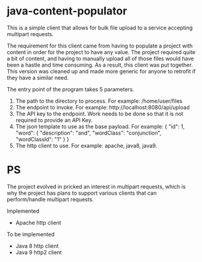 # java-content-populator
This is a simple client that allows for bulk file upload to a service accepting multipart requests.

The requirement for this client came from having to populate a project with content in order for the project to have any value. The project required quite a bit of content, and having to manually upload all of those files would have been a hastle and time consuming. As a result, this client was put together. This version was cleaned up and made more generic for anyone to retrofit if they have a similar need.

The entry point of the program takes 5 parameters. 
1. The path to the directory to process. For example: /home/user/files
2. The endpoint to invoke. For example: http://localhost:8080/api/upload
3. The API key to the endpoint. Work needs to be done so that it is not required to provide an API Key.
4. The json template to use as the base payload. For example: 
{
	"id": 1,
	"word": {
		"description": "and",
		"wordClass": "conjunction",
		"wordClassId": "1"
	}
}
5. The http client to use. For example: apache, java8, java9.

# PS
The project evolved in pricked an interest in multipart requests, which is why the project has plans to support various clients that can perform/handle multipart requests. 

Implemented
* Apache http client

To be implemented
* Java 8 http client
* Java 9 http2 client

